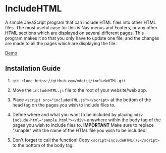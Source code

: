 # IncludeHTML

A simple JavaScript program that can include HTML files into other HTML files. The most useful case for this is Nav menus and Footers, or any other HTML sections which are displayed on several different pages. This program makes it so that you only have to update one file, and the changes are made to all the pages which are displaying the file.

<a href="https://mdgiii.github.io/includeHTML/">Demo</a>

## Installation Guide

1. `git clone https://github.com/mdgiii/includeHTML.git`

2. Move the `includeHTML.js` file to the root of your website/web app.

3. Place `<script src="includeHTML.js"></script>` at the bottom of the head tag on the pages you wish to include files to.

3. Define where and what you want to be included by placing `<div include-html="sample.html"></div>` anywhere within the body tag of the pages you wish to include files to. **IMPORTANT** Make sure to replace "smaple" with the name of the HTML file you wish to be included.

4. Don't forget to call the function! Copy `<script>includeHTML();</script>` to the bottom of the body tag.
